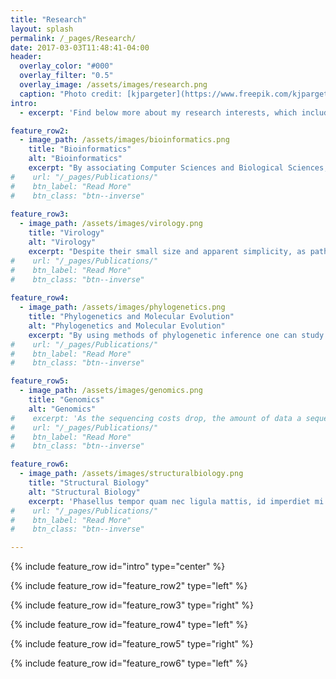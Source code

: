 ```yaml
---
title: "Research"
layout: splash
permalink: /_pages/Research/
date: 2017-03-03T11:48:41-04:00
header:
  overlay_color: "#000"
  overlay_filter: "0.5"
  overlay_image: /assets/images/research.png
  caption: "Photo credit: [kjpargeter](https://www.freepik.com/kjpargeter)"
intro: 
  - excerpt: 'Find below more about my research interests, which include: Bioinformatics; Virology; Molecular Evolution; Genomics; and Structural Biology.'

feature_row2:
  - image_path: /assets/images/bioinformatics.png
    title: "Bioinformatics"
    alt: "Bioinformatics"
    excerpt: "By associating Computer Sciences and Biological Sciences, Bioinformatics gives biologists the ability to integrate and extract hidden meanings from large amounts of data available in public databases. Using computer programming (Python), I develop and apply computational tools to integrate and analyse several types of biological data, such as: DNA and protein sequences, protein domain archtechtures, protein structures, taxonomic data and phylogenetic trees."
#    url: "/_pages/Publications/"
#    btn_label: "Read More"
#    btn_class: "btn--inverse"
    
feature_row3:
  - image_path: /assets/images/virology.png
    title: "Virology"
    alt: "Virology"
    excerpt: "Despite their small size and apparent simplicity, as pathogenic agents viruses cause major impacts on human health, agriculture and livestock. Almost 100 different viral families have been discovered so far, each of them showing particular biological features: genetic material, genome size, host range, etc. Before Bioinformatics, came Virology: I have experience on cell culture, viral amplification, and viral DNA extraction and analysis. I have been studying viruses over the past nine years, especially those of the families Baculoviridae, Herpesviridae and Flaviviridae."
#    url: "/_pages/Publications/"
#    btn_label: "Read More"
#    btn_class: "btn--inverse"
    
feature_row4:
  - image_path: /assets/images/phylogenetics.png
    title: "Phylogenetics and Molecular Evolution"
    alt: "Phylogenetics and Molecular Evolution"
    excerpt: "By using methods of phylogenetic inference one can study how changes in sequence composition shape the evolutionary history and define the biological relationships of organisms. I am passionate by evolutionary biology, and I have been studying Molecular Evolution and Phylogenetics for at least 7 years. In my PhD research I have been applying multiple phylogenetic methods to: infer phylogenies (using Maximum Likelihood and Bayesian analysis); perform tree reconciliation (co-phylogenetic analysis); and reconstruct ancestral sequences."
#    url: "/_pages/Publications/"
#    btn_label: "Read More"
#    btn_class: "btn--inverse"

feature_row5:
  - image_path: /assets/images/genomics.png
    title: "Genomics"
    alt: "Genomics"
#    excerpt: 'As the sequencing costs drop, the amount of data a sequecing project produces requires a combination of multiple approaches to provide meaning to the fragments of DNA/RNA produced. Among such approaches there are sequence aligment and assembly, comparative genomics, annotation and data visualization. Throughout my MSc research I was in charge of a high-throughput sequencing project generating 17 distinct genomes of a large dsDNA virus species (baculovirus, ~130,000 bp). I carried out the experimental work, and more importantly, performed the genome assembly, annotation and further analysis.'
#    url: "/_pages/Publications/"
#    btn_label: "Read More"
#    btn_class: "btn--inverse"

feature_row6:
  - image_path: /assets/images/structuralbiology.png
    title: "Structural Biology"
    alt: "Structural Biology"
    excerpt: 'Phasellus tempor quam nec ligula mattis, id imperdiet mi sagittis. Proin nec mauris vel velit pretium blandit eu sit amet sapien. Proin eu turpis quis sapien tempus scelerisque sit amet nec enim. Vestibulum efficitur ullamcorper augue eleifend tincidunt. Fusce porttitor diam porta enim laoreet molestie cursus non dolor. Praesent at porta leo, a accumsan lorem. Donec sollicitudin, dui ut rhoncus sodales, magna augue mollis libero, et ullamcorper nibh sem sed ante. Nulla egestas, ex pellentesque scelerisque luctus, nulla lectus dapibus turpis, at rhoncus nunc massa sed est. Vivamus gravida nisi eget enim finibus fringilla. Curabitur pellentesque ut lectus sed iaculis.'
#    url: "/_pages/Publications/"
#    btn_label: "Read More"
#    btn_class: "btn--inverse"

---
```


{% include feature_row id="intro" type="center" %}

{% include feature_row id="feature_row2" type="left" %}

{% include feature_row id="feature_row3" type="right" %}

{% include feature_row id="feature_row4" type="left" %}

{% include feature_row id="feature_row5" type="right" %}

{% include feature_row id="feature_row6" type="left" %}
